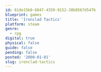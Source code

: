 ```yaml
---
id: 61de15b0-6847-4359-9152-38b8567d547b
blueprint: games
title: 'Ironclad Tactics'
platform: steam
genre:
  - rpg
digital: true
physical: false
guide: false
pending: false
posted: '2000-01-01'
slug: ironclad-tactics
---
```

